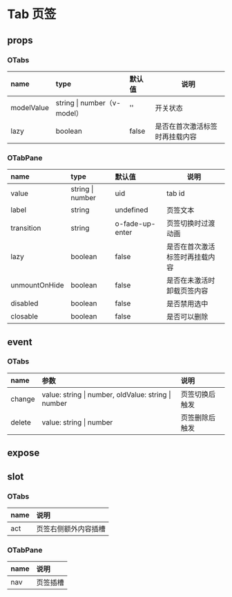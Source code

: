 # Tab 页签

## props

### OTabs

| name       | type                        | 默认值 | 说明                           |
| :--------- | :-------------------------- | :----- | ------------------------------ |
| modelValue | string \| number（v-model） | ''     | 开关状态                       |
| lazy       | boolean                     | false  | 是否在首次激活标签时再挂载内容 |

### OTabPane

| name          | type             | 默认值          | 说明                           |
| :------------ | :--------------- | :-------------- | ------------------------------ |
| value         | string \| number | uid             | tab id                         |
| label         | string           | undefined       | 页签文本                       |
| transition    | string           | o-fade-up-enter | 页签切换时过渡动画             |
| lazy          | boolean          | false           | 是否在首次激活标签时再挂载内容 |
| unmountOnHide | boolean          | false           | 是否在未激活时卸载页签内容     |
| disabled      | boolean          | false           | 是否禁用选中                   |
| closable      | boolean          | false           | 是否可以删除                   |

## event

### OTabs

| name   | 参数                                                | 说明           |
| :----- | :-------------------------------------------------- | :------------- |
| change | value: string \| number, oldValue: string \| number | 页签切换后触发 |
| delete | value: string \| number                             | 页签删除后触发 |

## expose

## slot

### OTabs

| name | 说明                 |
| :--- | :------------------- |
| act  | 页签右侧额外内容插槽 |

### OTabPane

| name | 说明     |
| :--- | :------- |
| nav  | 页签插槽 |
